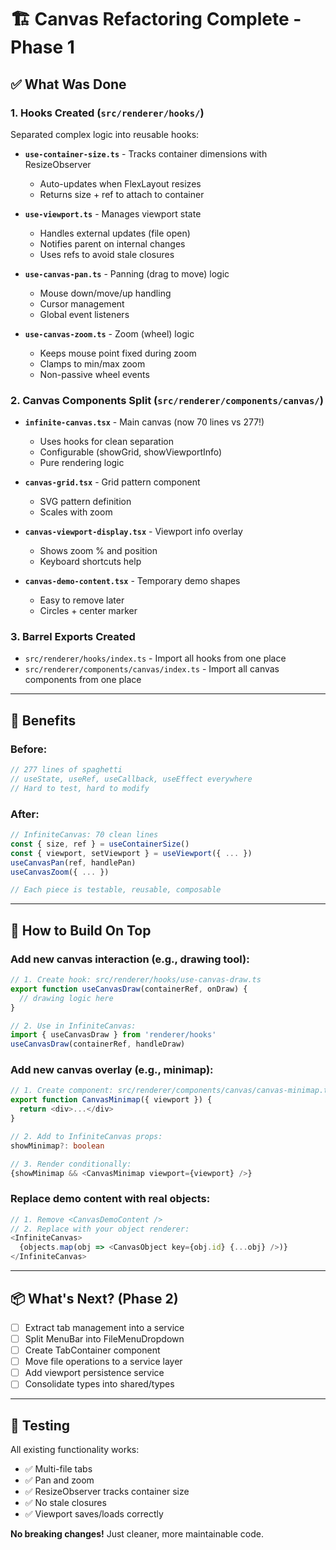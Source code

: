 # 🏗️ Canvas Refactoring Complete - Phase 1

## ✅ What Was Done

### **1. Hooks Created** (`src/renderer/hooks/`)
Separated complex logic into reusable hooks:

- **`use-container-size.ts`** - Tracks container dimensions with ResizeObserver
  - Auto-updates when FlexLayout resizes
  - Returns size + ref to attach to container
  
- **`use-viewport.ts`** - Manages viewport state
  - Handles external updates (file open)
  - Notifies parent on internal changes
  - Uses refs to avoid stale closures
  
- **`use-canvas-pan.ts`** - Panning (drag to move) logic
  - Mouse down/move/up handling
  - Cursor management
  - Global event listeners
  
- **`use-canvas-zoom.ts`** - Zoom (wheel) logic
  - Keeps mouse point fixed during zoom
  - Clamps to min/max zoom
  - Non-passive wheel events

### **2. Canvas Components Split** (`src/renderer/components/canvas/`)

- **`infinite-canvas.tsx`** - Main canvas (now 70 lines vs 277!)
  - Uses hooks for clean separation
  - Configurable (showGrid, showViewportInfo)
  - Pure rendering logic
  
- **`canvas-grid.tsx`** - Grid pattern component
  - SVG pattern definition
  - Scales with zoom
  
- **`canvas-viewport-display.tsx`** - Viewport info overlay
  - Shows zoom % and position
  - Keyboard shortcuts help
  
- **`canvas-demo-content.tsx`** - Temporary demo shapes
  - Easy to remove later
  - Circles + center marker

### **3. Barrel Exports Created**
- `src/renderer/hooks/index.ts` - Import all hooks from one place
- `src/renderer/components/canvas/index.ts` - Import all canvas components from one place

---

## 🎯 Benefits

### **Before:**
```typescript
// 277 lines of spaghetti
// useState, useRef, useCallback, useEffect everywhere
// Hard to test, hard to modify
```

### **After:**
```typescript
// InfiniteCanvas: 70 clean lines
const { size, ref } = useContainerSize()
const { viewport, setViewport } = useViewport({ ... })
useCanvasPan(ref, handlePan)
useCanvasZoom({ ... })

// Each piece is testable, reusable, composable
```

---

## 🧩 How to Build On Top

### **Add new canvas interaction (e.g., drawing tool):**
```typescript
// 1. Create hook: src/renderer/hooks/use-canvas-draw.ts
export function useCanvasDraw(containerRef, onDraw) {
  // drawing logic here
}

// 2. Use in InfiniteCanvas:
import { useCanvasDraw } from 'renderer/hooks'
useCanvasDraw(containerRef, handleDraw)
```

### **Add new canvas overlay (e.g., minimap):**
```typescript
// 1. Create component: src/renderer/components/canvas/canvas-minimap.tsx
export function CanvasMinimap({ viewport }) {
  return <div>...</div>
}

// 2. Add to InfiniteCanvas props:
showMinimap?: boolean

// 3. Render conditionally:
{showMinimap && <CanvasMinimap viewport={viewport} />}
```

### **Replace demo content with real objects:**
```typescript
// 1. Remove <CanvasDemoContent />
// 2. Replace with your object renderer:
<InfiniteCanvas>
  {objects.map(obj => <CanvasObject key={obj.id} {...obj} />)}
</InfiniteCanvas>
```

---

## 📦 What's Next? (Phase 2)

- [ ] Extract tab management into a service
- [ ] Split MenuBar into FileMenuDropdown
- [ ] Create TabContainer component
- [ ] Move file operations to a service layer
- [ ] Add viewport persistence service
- [ ] Consolidate types into shared/types

---

## 🧪 Testing

All existing functionality works:
- ✅ Multi-file tabs
- ✅ Pan and zoom
- ✅ ResizeObserver tracks container size
- ✅ No stale closures
- ✅ Viewport saves/loads correctly

**No breaking changes!** Just cleaner, more maintainable code.
